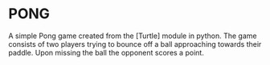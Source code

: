 # PONG

A simple Pong game created from the [Turtle] module in python. The game consists of two players trying to bounce off a ball approaching towards their paddle. Upon missing the ball the opponent scores a point.
